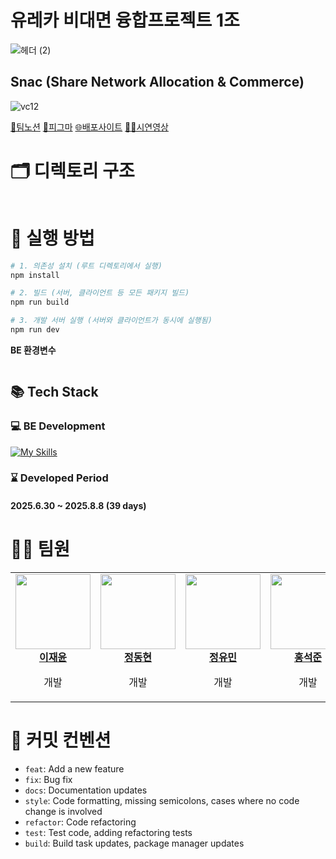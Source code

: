 # 유레카 비대면 융합프로젝트 1조

![헤더 (2)](https://github.com/user-attachments/assets/78461da4-dee7-4be4-882e-df732ee39129)

## Snac (Share Network Allocation & Commerce)

![vc12](https://github.com/user-attachments/assets/4523d261-9049-4efc-ab5d-ecc28d3e8fd3)


[🔗팀노션]()
[🎨피그마]()
[🌐배포사이트]()
[👨‍🏫시연영상]()


# 🗂️ 디렉토리 구조

```

```

# 🔰 실행 방법

```bash
# 1. 의존성 설치 (루트 디렉토리에서 실행)
npm install

# 2. 빌드 (서버, 클라이언트 등 모든 패키지 빌드)
npm run build

# 3. 개발 서버 실행 (서버와 클라이언트가 동시에 실행됨)
npm run dev
```


**BE 환경변수**
```env

```


## 📚 Tech Stack

### 💻 BE Development

[![My Skills](https://skillicons.dev/icons?i=java,spring,aws&theme=dark)](https://skillicons.dev)

### ⌛ Developed Period

#### 2025.6.30 ~ 2025.8.8 (39 days)

# 👩‍💻 팀원

<table>
  <tbody>
    <tr>
      <td align="center"><a href="https://github.com/iju42829"><img src="https://avatars.githubusercontent.com/u/116072376?v=4" width="120px;" alt=""/><br /><b>이재윤</b></a><br /><p>개발</p></td>
      <td align="center"><a href="https://github.com/Iamcalmdown"><img src="https://avatars.githubusercontent.com/u/144317474?v=4" width="120px;" alt=""/><br /><b>정동현</b></a><br /><p>개발</p></td>
      <td align="center"><a href="https://github.com/mike7643"><img src="https://avatars.githubusercontent.com/u/121170730?v=4" width="120px;" alt=""/><br /><b>정유민</b></a><br /><p>개발</p></td>
      <td align="center"><a href="https://github.com/seokjuun"><img src="https://avatars.githubusercontent.com/u/45346977?v=4" width="120px;" alt=""/><br /><b>홍석준</b></a><br /><p>개발</p></td>
    </tr>
  </tbody>
</table>

# 🎯 커밋 컨벤션

- `feat`: Add a new feature
- `fix`: Bug fix
- `docs`: Documentation updates
- `style`: Code formatting, missing semicolons, cases where no code change is involved
- `refactor`: Code refactoring
- `test`: Test code, adding refactoring tests
- `build`: Build task updates, package manager updates
